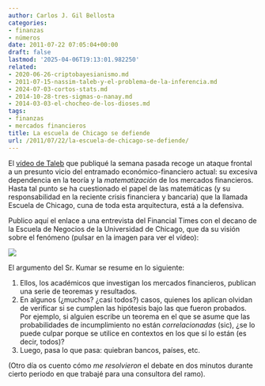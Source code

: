 ```yaml
---
author: Carlos J. Gil Bellosta
categories:
- finanzas
- números
date: 2011-07-22 07:05:04+00:00
draft: false
lastmod: '2025-04-06T19:13:01.982250'
related:
- 2020-06-26-criptobayesianismo.md
- 2011-07-15-nassim-taleb-y-el-problema-de-la-inferencia.md
- 2024-07-03-cortos-stats.md
- 2014-10-28-tres-sigmas-o-nanay.md
- 2014-03-03-el-chocheo-de-los-dioses.md
tags:
- finanzas
- mercados financieros
title: La escuela de Chicago se defiende
url: /2011/07/22/la-escuela-de-chicago-se-defiende/
---
```


El [vídeo de Taleb](https://datanalytics.com/2011/07/15/nassim-taleb-y-el-problema-de-la-inferencia/) que publiqué la semana pasada recoge un ataque frontal a un presunto vicio del entramado económico-financiero actual: su excesiva dependencia en la teoría y la _matematización_ de los mercados financieros. Hasta tal punto se ha cuestionado el papel de las matemáticas (y su responsabilidad en la reciente crisis financiera y bancaria) que la llamada Escuela de Chicago, cuna de toda esta arquitectura, está a la defensiva.

Publico aquí el enlace a una entrevista del Financial Times con el decano de la Escuela de Negocios de la Universidad de Chicago, que da su visión sobre el fenómeno (pulsar en la imagen para ver el vídeo):


[![](/wp-uploads/2011/07/decano_escuela_de_chicago.jpg)
](http://video.ft.com/v/1044030606001/Chicago-School-defends-its-research)


El argumento del Sr. Kumar se resume en lo siguiente:



1. Ellos, los académicos que investigan los mercados financieros, publican una serie de teoremas y resultados.
2. En algunos (¿muchos? ¿casi todos?) casos, quienes los aplican olvidan de verificar si se cumplen las hipótesis bajo las que fueron probados. Por ejemplo, si alguien escribe un teorema en el que se asume que las probabilidades de incumplimiento no están _correlacionadas_ (sic), ¿se lo puede culpar porque se utilice en contextos en los que sí lo están (es decir, todos)?
3. Luego, pasa lo que pasa: quiebran bancos, países, etc.


(Otro día os cuento cómo _me resolvieron_ el debate en dos minutos durante cierto periodo en que trabajé para una consultora del ramo).
